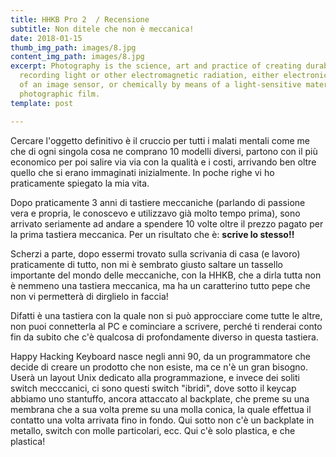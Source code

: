 ```yaml
---
title: HHKB Pro 2  / Recensione
subtitle: Non ditele che non è meccanica!
date: 2018-01-15
thumb_img_path: images/8.jpg
content_img_path: images/8.jpg
excerpt: Photography is the science, art and practice of creating durable images by
  recording light or other electromagnetic radiation, either electronically by means
  of an image sensor, or chemically by means of a light-sensitive material such as
  photographic film.
template: post

---
```

Cercare l'oggetto definitivo è il cruccio per tutti i malati mentali come me che di ogni singola cosa ne comprano 10 modelli diversi, partono con il più economico per poi salire via via con la qualità e i costi, arrivando ben oltre quello che si erano immaginati inizialmente. In poche righe vi ho praticamente spiegato la mia vita.

Dopo praticamente 3 anni di tastiere meccaniche (parlando di passione vera e propria, le conoscevo e utilizzavo già molto tempo prima), sono arrivato seriamente ad andare a spendere 10 volte oltre il prezzo pagato per la prima tastiera meccanica. Per un risultato che è: **scrive lo stesso!!** 

Scherzi a parte, dopo essermi trovato sulla scrivania di casa (e lavoro) praticamente di tutto, non mi è sembrato giusto saltare un tassello importante del mondo delle meccaniche, con la HHKB, che a dirla tutta non è nemmeno una tastiera meccanica, ma ha un caratterino tutto pepe che non vi permetterà di dirglielo in faccia!

Difatti è una tastiera con la quale non si può approcciare come tutte le altre, non puoi connetterla al PC e cominciare a scrivere, perché ti renderai conto fin da subito che c'è qualcosa di profondamente diverso in questa tastiera.

Happy Hacking Keyboard nasce negli anni 90, da un programmatore che decide di creare un prodotto che non esiste, ma ce n'è un gran bisogno. Userà un layout Unix dedicato alla programmazione, e invece dei soliti switch mecccanici, ci sono questi switch "ibridi", dove sotto il keycap abbiamo uno stantuffo, ancora attaccato al backplate, che preme su una membrana che a sua volta preme su una molla conica, la quale effettua il contatto una volta arrivata fino in fondo. Qui sotto non c'è un backplate in metallo, switch con molle particolari, ecc. Qui c'è solo plastica, e che plastica!
